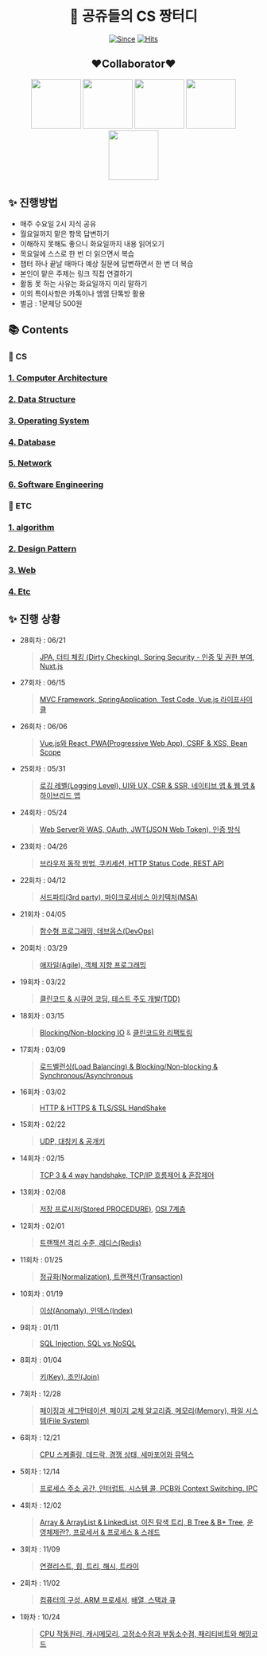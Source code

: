 <div align="center">
   
# :crown: 공쥬들의 CS 짱터디

[![Since](https://img.shields.io/badge/since-2022.10.19-333333.svg?style=flat-square)](https://github.com/SeoYeonBae/CS_study)
[![Hits](https://hits.seeyoufarm.com/api/count/incr/badge.svg?url=https%3A%2F%2Fgithub.com%2FSeoYeonBae%2FCS_study&count_bg=%23000000&title_bg=%23EFB0E9&icon=&icon_color=%23E7E7E7&title=hits&edge_flat=false)](https://hits.seeyoufarm.com)

   
## :heart:Collaborator:heart:
[<img src="https://user-images.githubusercontent.com/101535851/197534463-7804a8d6-13fc-427a-8e5f-533356329d64.png" width = 100>](https://github.com/SeoYeonBae)
[<img src="https://user-images.githubusercontent.com/101535851/197529689-8f333988-5396-4528-862f-78143f94e0de.png" width = 100>](https://github.com/YunjooK)
[<img src="https://user-images.githubusercontent.com/101535851/197529776-f8dae22d-ad7c-4f4d-9888-ed80dc32b277.png" width = 100>](https://github.com/seoyeong8081)
[<img src="https://avatars.githubusercontent.com/u/69101568?v=4" width = 100>](https://github.com/jangyejoo)
[<img src="https://user-images.githubusercontent.com/101535851/198839477-67b2efc8-a772-4bca-ac8b-51768ded8ae2.png" width = 100>](https://github.com/Han7sunny)
</div>

## **:sparkles: 진행방법**

- 매주 수요일 2시 지식 공유
- 월요일까지 맡은 항목 답변하기
- 이해하지 못해도 좋으니 화요일까지 내용 읽어오기
- 목요일에 스스로 한 번 더 읽으면서 복습
- 챕터 하나 끝날 때마다 예상 질문에 답변하면서 한 번 더 복습
- 본인이 맡은 주제는 링크 직접 연결하기
- 활동 못 하는 사유는 화요일까지 미리 말하기
- 이외 특이사항은 카톡이나 엠엠 단톡방 활용
- 벌금 : 1문제당 500원

## **📚 Contents**

### 📌 CS

### **[1. Computer Architecture](https://github.com/SeoYeonBae/CS_study/tree/main/ComputerArchitecture)**

### **[2. Data Structure](https://github.com/SeoYeonBae/CS_study/tree/main/DataStructure)**

### **[3. Operating System](https://github.com/SeoYeonBae/CS_study/tree/main/OperatingSystem)**

### **[4. Database](https://github.com/SeoYeonBae/CS_study/tree/main/DataBase)**

### **[5. Network](https://github.com/SeoYeonBae/CS_study/tree/main/Network)**

### **[6. Software Engineering](https://github.com/SeoYeonBae/CS_study/tree/main/SoftwareEngineering)**

### 📌 ETC

### **[1. algorithm](https://github.com/SeoYeonBae/CS_study/tree/main/Algoritm)**

### **[2. Design Pattern](https://github.com/SeoYeonBae/CS_study/tree/main/DesignPattern)**

### **[3. Web](https://github.com/SeoYeonBae/CS_study/tree/main/web)**

### **[4. Etc](https://github.com/SeoYeonBae/CS_study/tree/main/Etc)**


## **:sparkles: 진행 상황**

- 28회차 : 06/21

   > [JPA, 더티 체킹 (Dirty Checking), Spring Security - 인증 및 권한 부여, Nuxt.js](https://github.com/SeoYeonBae/CS_study/tree/main/web)
   
- 27회차 : 06/15

   > [MVC Framework, SpringApplication, Test Code, Vue.js 라이프사이클](https://github.com/SeoYeonBae/CS_study/tree/main/web)

- 26회차 : 06/06

   > [Vue.js와 React, PWA(Progressive Web App), CSRF & XSS, Bean Scope](https://github.com/SeoYeonBae/CS_study/tree/main/web)

- 25회차 : 05/31

   > [로깅 레벨(Logging Level), UI와 UX, CSR & SSR, 네이티브 앱 & 웹 앱 & 하이브리드 앱](https://github.com/SeoYeonBae/CS_study/tree/main/web)

- 24회차 : 05/24

   > [Web Server와 WAS, OAuth, JWT(JSON Web Token), 인증 방식](https://github.com/SeoYeonBae/CS_study/tree/main/web)
 
- 23회차 : 04/26

   > [브라우저 동작 방법, 쿠키세션, HTTP Status Code, REST API](https://github.com/SeoYeonBae/CS_study/tree/main/web)
   
- 22회차 : 04/12

   > [서드파티(3rd party), 마이크로서비스 아키텍처(MSA)](https://github.com/SeoYeonBae/CS_study/tree/main/SoftwareEngineering)
   
- 21회차 : 04/05

   > [함수형 프로그래밍, 데브옵스(DevOps)](https://github.com/SeoYeonBae/CS_study/tree/main/SoftwareEngineering)

- 20회차 : 03/29

   > [애자일(Agile), 객체 지향 프로그래밍](https://github.com/SeoYeonBae/CS_study/tree/main/SoftwareEngineering)
   
- 19회차 : 03/22

   > [클린코드 & 시큐어 코딩, 테스트 주도 개발(TDD)](https://github.com/SeoYeonBae/CS_study/tree/main/SoftwareEngineering)

- 18회차 : 03/15

   > [Blocking/Non-blocking IO](https://github.com/SeoYeonBae/CS_study/tree/main/Network) & [클린코드와 리팩토링](https://github.com/SeoYeonBae/CS_study/tree/main/SoftwareEngineering)

- 17회차 : 03/09

   > [로드밸런싱(Load Balancing) & Blocking/Non-blocking & Synchronous/Asynchronous](https://github.com/SeoYeonBae/CS_study/tree/main/Network)

- 16회차 : 03/02

   > [HTTP & HTTPS & TLS/SSL HandShake](https://github.com/SeoYeonBae/CS_study/tree/main/Network)

- 15회차 : 02/22

   > [UDP, 대칭키 & 공개키](https://github.com/SeoYeonBae/CS_study/tree/main/Network)

- 14회차 : 02/15

   > [TCP 3 & 4 way handshake, TCP/IP 흐름제어 & 혼잡제어](https://github.com/SeoYeonBae/CS_study/tree/main/Network)
   
- 13회차 : 02/08

   > [저장 프로시저(Stored PROCEDURE)](https://github.com/SeoYeonBae/CS_study/tree/main/README.md), [OSI 7계층](https://github.com/SeoYeonBae/CS_study/tree/main/Network)

- 12회차 : 02/01

   > [트랜잭션 격리 수준, 레디스(Redis)](https://github.com/SeoYeonBae/CS_study/tree/main/DataBase)

- 11회차 : 01/25

   > [정규화(Normalization), 트랜잭션(Transaction)](https://github.com/SeoYeonBae/CS_study/tree/main/DataBase)

- 10회차 : 01/19

   > [이상(Anomaly), 인덱스(Index)](https://github.com/SeoYeonBae/CS_study/tree/main/DataBase)

- 9회차 : 01/11

   > [SQL Injection, SQL vs NoSQL](https://github.com/SeoYeonBae/CS_study/tree/main/DataBase)

- 8회차 : 01/04

   > [키(Key), 조인(Join)](https://github.com/SeoYeonBae/CS_study/tree/main/DataBase)
   
- 7회차 : 12/28

   > [페이징과 세그먼테이션, 페이지 교체 알고리즘, 메모리(Memory), 파일 시스템(File System)](https://github.com/SeoYeonBae/CS_study/tree/main/OperatingSystem)
   
- 6회차 : 12/21

   > [CPU 스케줄링, 데드락, 경쟁 상태, 세마포어와 뮤텍스](https://github.com/SeoYeonBae/CS_study/tree/main/OperatingSystem)
   
- 5회차 : 12/14

   > [프로세스 주소 공간, 인터럽트, 시스템 콜, PCB와 Context Switching, IPC](https://github.com/SeoYeonBae/CS_study/tree/main/OperatingSystem)
   
- 4회차 : 12/02

   > [Array & ArrayList & LinkedList, 이진 탐색 트리, B Tree & B+ Tree](https://github.com/SeoYeonBae/CS_study/tree/main/DataStructure), [운영체제란?, 프로세서 & 프로세스 & 스레드](https://github.com/SeoYeonBae/CS_study/tree/main/OperatingSystem)
  
- 3회차 : 11/09

   > [연결리스트, 힙, 트리, 해시, 트라이](https://github.com/SeoYeonBae/CS_study/tree/main/DataStructure)

- 2회차 : 11/02
   
   > [컴퓨터의 구성, ARM 프로세서](https://github.com/SeoYeonBae/CS_study/tree/main/ComputerArchitecture),  [배열, 스택과 큐](https://github.com/SeoYeonBae/CS_study/tree/main/DataStructure)

- 1화차 : 10/24

   > [CPU 작동원리, 캐시메모리, 고정소수점과 부동소수점, 패리티비트와 해밍코드](https://github.com/SeoYeonBae/CS_study/tree/main/ComputerArchitecture)
